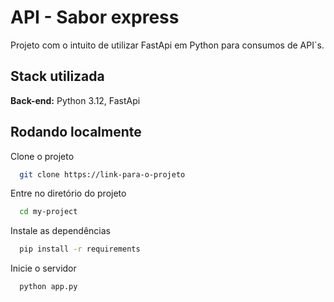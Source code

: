 
# API - Sabor express

Projeto com o intuito de utilizar FastApi em Python para consumos de API`s. 



## Stack utilizada


**Back-end:** Python 3.12, FastApi


## Rodando localmente

Clone o projeto

```bash
  git clone https://link-para-o-projeto
```

Entre no diretório do projeto

```bash
  cd my-project
```

Instale as dependências

```bash
  pip install -r requirements
```

Inicie o servidor

```bash
  python app.py
```

